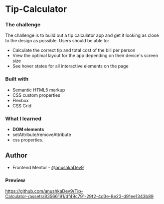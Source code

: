 # Tip-Calculator
### The challenge
The  challenge is to build out a tip calculator app and get it looking as close to the design as possible.
Users should be able to:
- Calculate the correct tip and total cost of the bill per person
- View the optimal layout for the app depending on their device's screen size
- See hover states for all interactive elements on the page

### Built with
- Semantic HTML5 markup
- CSS custom properties
- Flexbox
- CSS Grid
### What I learned
- **DOM elements**<br/>
- setAttribute/removeAttribute<br/>
- css properties.
## Author
- Frontend Mentor - [@anushkaDev9]([https://www.frontendmentor.io/profile/yourusername](https://www.frontendmentor.io/profile/anushkaDev9))
### Preview 
https://github.com/anushkaDev9/Tip-Calculator-/assets/83566191/df49c791-29f2-4d3e-8e23-d91ee1343b89

